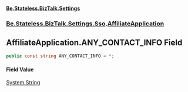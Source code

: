 #### [Be.Stateless.BizTalk.Settings](README.md 'README')
### [Be.Stateless.BizTalk.Settings.Sso](Be.Stateless.BizTalk.Settings.Sso.md 'Be.Stateless.BizTalk.Settings.Sso').[AffiliateApplication](AffiliateApplication.md 'Be.Stateless.BizTalk.Settings.Sso.AffiliateApplication')

## AffiliateApplication.ANY_CONTACT_INFO Field

```csharp
public const string ANY_CONTACT_INFO = *;
```

#### Field Value
[System.String](https://docs.microsoft.com/en-us/dotnet/api/System.String 'System.String')